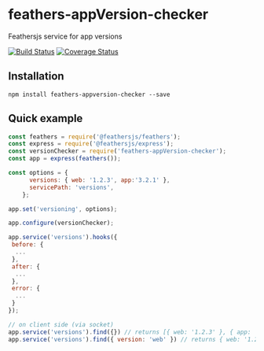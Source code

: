 # feathers-appVersion-checker
Feathersjs service for app versions

[![Build Status](https://travis-ci.org/wnxhaja/feathers-appVersion-checker.svg?branch=master)](https://travis-ci.org/wnxhaja/feathers-appVersion-checker)
[![Coverage Status](https://coveralls.io/repos/github/wnxhaja/feathers-appVersion-checker/badge.svg?branch=master)](https://coveralls.io/github/wnxhaja/feathers-appVersion-checker?branch=master)

## Installation

```
npm install feathers-appversion-checker --save
```

## Quick example

```js
const feathers = require('@feathersjs/feathers');
const express = require('@feathersjs/express');
const versionChecker = require('feathers-appVersion-checker');
const app = express(feathers());

const options = {
      versions: { web: '1.2.3', app:'3.2.1' },
      servicePath: 'versions',
    };

app.set('versioning', options);

app.configure(versionChecker);

app.service('versions').hooks({
 before: {
  ...
 },
 after: {
  ...
 },
 error: {
  ...
 }
});

// on client side (via socket)
app.service('versions').find({}) // returns [{ web: '1.2.3' }, { app: '3.2.1' }]
app.service('versions').find({ version: 'web' }) // returns { web: '1.2.3' }
```
